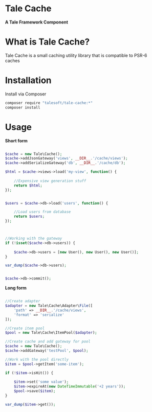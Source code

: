 
# Tale Cache
**A Tale Framework Component**

# What is Tale Cache?

Tale Cache is a small caching utility library that is compatible to PSR-6 caches

# Installation

Install via Composer

```bash
composer require "talesoft/tale-cache:*"
composer install
```

# Usage

**Short form**
```php

$cache = new Tale\Cache();
$cache->addJsonGateway('views', __DIR__.'/cache/views');
$cache->addSerializeGateway('db', __DIR__.'/cache/db');

$html = $cache->views->load('my-view', function() {
    
    //Expensive view generation stuff
    return $html;
});


$users = $cache->db->load('users', function() {

    //Load users from database
    return $users;
});



//Working with the gateway
if (!isset($cache->db->users)) {
    
    $cache->db->users = [new User(), new User(), new User()];
}

var_dump($cache->db->users);


$cache->db->commit();
```

**Long form**
```php

//Create adapter
$adapter = new Tale\Cache\Adapter\File([
    'path' => __DIR__.'/cache/views',
    'format' => 'serialize'
]);

//Create item pool
$pool = new Tale\Cache\ItemPool($adapter);

//Create cache and add gateway for pool
$cache = new Tale\Cache();
$cache->addGateway('testPool', $pool);

//Work with the pool directly
$item = $pool->getItem('some-item');

if (!$item->isHit()) {
    
    $item->set('some value');
    $item->expireAt(new DateTimeImmutable('+2 years'));
    $pool->save($item);
}

var_dump($item->get());

```